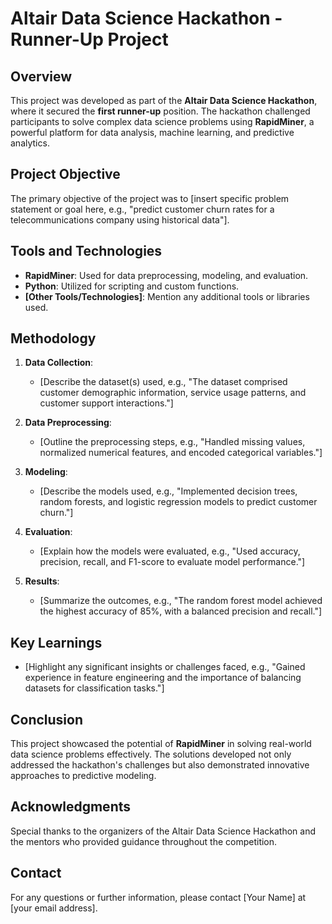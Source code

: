 # Altair Data Science Hackathon - Runner-Up Project

## Overview
This project was developed as part of the **Altair Data Science Hackathon**, where it secured the **first runner-up** position. The hackathon challenged participants to solve complex data science problems using **RapidMiner**, a powerful platform for data analysis, machine learning, and predictive analytics.

## Project Objective
The primary objective of the project was to [insert specific problem statement or goal here, e.g., "predict customer churn rates for a telecommunications company using historical data"].

## Tools and Technologies
- **RapidMiner**: Used for data preprocessing, modeling, and evaluation.
- **Python**: Utilized for scripting and custom functions.
- **[Other Tools/Technologies]**: Mention any additional tools or libraries used.

## Methodology
1. **Data Collection**: 
   - [Describe the dataset(s) used, e.g., "The dataset comprised customer demographic information, service usage patterns, and customer support interactions."]

2. **Data Preprocessing**: 
   - [Outline the preprocessing steps, e.g., "Handled missing values, normalized numerical features, and encoded categorical variables."]

3. **Modeling**:
   - [Describe the models used, e.g., "Implemented decision trees, random forests, and logistic regression models to predict customer churn."]

4. **Evaluation**:
   - [Explain how the models were evaluated, e.g., "Used accuracy, precision, recall, and F1-score to evaluate model performance."]

5. **Results**:
   - [Summarize the outcomes, e.g., "The random forest model achieved the highest accuracy of 85%, with a balanced precision and recall."]

## Key Learnings
- [Highlight any significant insights or challenges faced, e.g., "Gained experience in feature engineering and the importance of balancing datasets for classification tasks."]

## Conclusion
This project showcased the potential of **RapidMiner** in solving real-world data science problems effectively. The solutions developed not only addressed the hackathon's challenges but also demonstrated innovative approaches to predictive modeling.

## Acknowledgments
Special thanks to the organizers of the Altair Data Science Hackathon and the mentors who provided guidance throughout the competition.

## Contact
For any questions or further information, please contact [Your Name] at [your email address].
